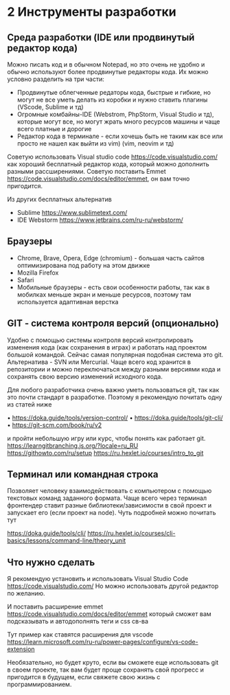 # 2 Инструменты разработки

## Среда разработки (IDE или продвинутый редактор кода)

Можно писать код и в обычном Notepad, но это очень не удобно и обычно используют более продвинутые редакторы кода. 
Их можно условно разделить на три части:
- Продвинутые облегченные редаторы кода, быстрые и гибкие, но могут не все уметь делать из коробки и нужно ставить плагины (VScode, Sublime и тд)
- Огромные комбайны-IDE (Webstrom, PhpStorm, Visual Studio и тд), которые могут все, но могут жрать много ресурсов машины и чаще всего платные и дорогие
- Редактор кода в терминале - если хочешь быть не таким как все или просто не нашел как выйти из vim) (vim, neovim и тд)

Советую использовать Visual studio code https://code.visualstudio.com/ как хороший бесплатный редактор кода, который можно дополнить разными рассширениями.
Советую поставить Emmet https://code.visualstudio.com/docs/editor/emmet, он вам точно пригодится.

Из других бесплатных альтернатив
- Sublime https://www.sublimetext.com/
- IDE Webstorm https://www.jetbrains.com/ru-ru/webstorm/ 

## Браузеры 
- Chrome,  Brave, Opera, Edge (chromium) - большая часть сайтов оптимизирована под работу на этом движке
- Mozilla Firefox
- Safari
- Мобильные браузеры - есть свои особенности работы, так как в мобилках меньше экран и меньше ресурсов, поэтому там используется адаптивная верстка

## GIT - система контроля версий (опционально)
Удобно с помощью системы контроля версий контролировать изменения кода (как сохранения в играх) и работать над проектом большой командой. Сейчас самая популярная подобная система это git. Альтернатива - SVN или Mercurial.
Чаще всего код хранится в репозитории и можно переключаться между разными версиями кода и сохранять свою версию изменений исходного кода.

Для любого разработчика очень важно уметь пользоваться git, так как это почти стандарт в разработке. Поэтому я рекомендую почитать одну из статей ниже 

• https://doka.guide/tools/version-control/
• https://doka.guide/tools/git-cli/
• https://git-scm.com/book/ru/v2

и пройти небольшую игру или курс, чтобы понять как работает git.
https://learngitbranching.js.org/?locale=ru_RU
https://githowto.com/ru/setup
https://ru.hexlet.io/courses/intro_to_git

## Терминал или командная строка
Позволяет человеку взаимодействовать с компьютером с помощью текстовых команд заданного формата.
Чаще всего через терминал фронтендер ставит разные библиотеки/зависимости в свой проект и запускает его (если проект на node).
Чуть подробней можно почитать тут

https://doka.guide/tools/cli/
https://ru.hexlet.io/courses/cli-basics/lessons/command-line/theory_unit

##  Что нужно сделать

Я рекомендую установить и использовать Visual Studio Code https://code.visualstudio.com/
Но можно использовать другой редактор по желанию.

И поставить расширение emmet https://code.visualstudio.com/docs/editor/emmet
который сможет вам подсказывать и автодополнять теги и css св-ва

Тут пример как ставятся расширения для vscode
https://learn.microsoft.com/ru-ru/power-pages/configure/vs-code-extension

Необязательно, но будет круто, если вы сможете еще использовать git в своем проекте, так вам будет проще сохранять свой прогресс и пригодится в будущем, если свяжете свою жизнь с программированием.